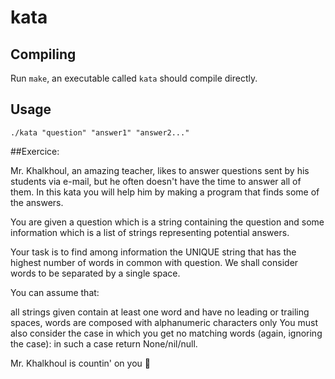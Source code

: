 # kata

## Compiling
Run `make`, an executable called `kata` should compile directly.

## Usage
`./kata "question" "answer1" "answer2..."`

##Exercice:

Mr. Khalkhoul, an amazing teacher, likes to answer questions sent by his students via e-mail, but he often doesn't have the time to answer all of them. In this kata you will help him by making a program that finds some of the answers.

You are given a question which is a string containing the question and some information which is a list of strings representing potential answers.

Your task is to find among information the UNIQUE string that has the highest number of words in common with question. We shall consider words to be separated by a single space.

You can assume that:

all strings given contain at least one word and have no leading or trailing spaces,
words are composed with alphanumeric characters only
You must also consider the case in which you get no matching words (again, ignoring the case): in such a case return None/nil/null.

Mr. Khalkhoul is countin' on you :slightly_smiling_face:
